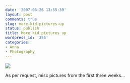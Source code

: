 ```yaml
---
date: '2007-06-26 13:55:39'
layout: post
comments: true
slug: more-kid-pictures-up
status: publish
title: More kid pictures up
wordpress_id: '356'
categories:
- Anna
- Photography
---
```



[
![](http://www.phfactor.net/wp-pics/dscf0110_sm-wp.jpg)
](http://www.phfactor.net/pics/misc-anna/)

As per request, misc pictures from the first three weeks...
